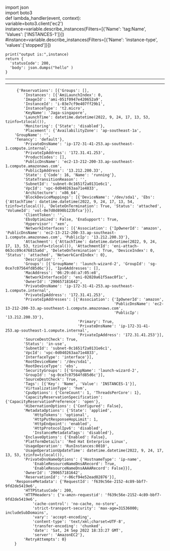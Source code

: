  import json  
import boto3  
def lambda_handler(event, context):  
    variable=boto3.client('ec2')  
    instance=variable.describe_instances(Filters=[{'Name': 'tag:Name', 'Values': ['INSTANCES-1']}])  
    #instance=variable.describe_instances(Filters=[{'Name': 'instance-type', 'values':['stopped']}])  
    
    print("output is:",instance)  
    return {  
      'statusCode': 200,  
      'body': json.dumps("hello" )  
    }
 
 -------------------------------------------------------------------------------------------------------------------------------------------------------------
 --------------------------------------------------------------------------------------------------------------------------------------------------------------
 
 
         {'Reservations': [{'Groups': [],
            'Instances': [{'AmiLaunchIndex': 0,
            'ImageId': 'ami-051f0947e420652a9',
            'InstanceId': 'i-03e7cf9e407ff29b1',
            'InstanceType': 't2.micro',
            'KeyName': 'Jaga-singapore',
            'LaunchTime': datetime.datetime(2022, 9, 24, 17, 13, 53, tzinfo=tzlocal()),
            'Monitoring': {'State': 'disabled'},
            'Placement': {'AvailabilityZone': 'ap-southeast-1a',
        'GroupName': '',
        'Tenancy': 'default'},
            'PrivateDnsName': 'ip-172-31-41-253.ap-southeast-1.compute.internal',
            'PrivateIpAddress': '172.31.41.253',
            'ProductCodes': [],
            'PublicDnsName': 'ec2-13-212-200-33.ap-southeast-1.compute.amazonaws.com',
            'PublicIpAddress': '13.212.200.33',
            'State': {'Code': 16, 'Name': 'running'},
            'StateTransitionReason': '',
            'SubnetId': 'subnet-0c1651f2a0131e6c1',
            'VpcId': 'vpc-0d040263aa71e4833',
            'Architecture': 'x86_64',
            'BlockDeviceMappings': [{'DeviceName': '/dev/sda1', 'Ebs': {'AttachTime': datetime.datetime(2022, 9, 24, 17, 13, 54, tzinfo=tzlocal()), 'DeleteOnTermination': True, 'Status': 'attached', 'VolumeId': 'vol-0e7d0d890b123bfca'}}],
            'ClientToken': '',
            'EbsOptimized': False, 'EnaSupport': True,
            'Hypervisor': 'xen',
            'NetworkInterfaces': [{'Association': {'IpOwnerId': 'amazon', 'PublicDnsName': 'ec2-13-212-200-33.ap-southeast-1.compute.amazonaws.com', 'PublicIp': '13.212.200.33'},
            'Attachment': {'AttachTime': datetime.datetime(2022, 9, 24, 17, 13, 53, tzinfo=tzlocal()), 'AttachmentId': 'eni-attach-063cc09c476815a6d', 'DeleteOnTermination': True, 'DeviceIndex': 0, 'Status': 'attached', 'NetworkCardIndex': 0},
            'Description': '',
            'Groups': [{'GroupName': 'launch-wizard-2', 'GroupId': 'sg-0ce7c07564fd85d6c'}], 'Ipv6Addresses': [],
            'MacAddress': '06:29:dd:a7:05:e8',
            'NetworkInterfaceId': 'eni-02020a61f5aac0f1c',
            'OwnerId': '290657181642',
            'PrivateDnsName': 'ip-172-31-41-253.ap-southeast-1.compute.internal',
            'PrivateIpAddress': '172.31.41.253',
            'PrivateIpAddresses': [{'Association': {'IpOwnerId': 'amazon',
                                                    'PublicDnsName': 'ec2-13-212-200-33.ap-southeast-1.compute.amazonaws.com',
                                                    'PublicIp': '13.212.200.33'},
                                    'Primary': True,
                                    'PrivateDnsName': 'ip-172-31-41-253.ap-southeast-1.compute.internal',
                                    'PrivateIpAddress': '172.31.41.253'}],
            'SourceDestCheck': True,
            'Status': 'in-use',
            'SubnetId': 'subnet-0c1651f2a0131e6c1',
            'VpcId': 'vpc-0d040263aa71e4833',
            'InterfaceType': 'interface'}],
            'RootDeviceName': '/dev/sda1',
            'RootDeviceType': 'ebs',
            'SecurityGroups': [{'GroupName': 'launch-wizard-2',
            'GroupId': 'sg-0ce7c07564fd85d6c'}],
            'SourceDestCheck': True,
            'Tags': [{'Key': 'Name', 'Value': 'INSTANCES-1'}],
            'VirtualizationType': 'hvm',
            'CpuOptions': {'CoreCount': 1, 'ThreadsPerCore': 1},
            'CapacityReservationSpecification': {'CapacityReservationPreference': 'open'},
            'HibernationOptions': {'Configured': False},
            'MetadataOptions': {'State': 'applied',
                'HttpTokens': 'optional',
                'HttpPutResponseHopLimit': 1,
                'HttpEndpoint': 'enabled',
                'HttpProtocolIpv6': 'disabled',
                'InstanceMetadataTags': 'disabled'},
            'EnclaveOptions': {'Enabled': False},
            'PlatformDetails': 'Red Hat Enterprise Linux',
            'UsageOperation': 'RunInstances:0010',
            'UsageOperationUpdateTime': datetime.datetime(2022, 9, 24, 17, 13, 53, tzinfo=tzlocal()),
            'PrivateDnsNameOptions': {'HostnameType': 'ip-name',
                'EnableResourceNameDnsARecord': True,
                'EnableResourceNameDnsAAAARecord': False}}],
            'OwnerId': '290657181642',
            'ReservationId': 'r-06cf94e52ead02876'}],
        'ResponseMetadata': {'RequestId': 'f639c56e-2152-4c89-bbf7-9fd2de5419e6',
            'HTTPStatusCode': 200,
            'HTTPHeaders': {'x-amzn-requestid': 'f639c56e-2152-4c89-bbf7-9fd2de5419e6',
                'cache-control': 'no-cache, no-store',
                'strict-transport-security': 'max-age=31536000; includeSubDomains',
                'vary': 'accept-encoding',
                'content-type': 'text/xml;charset=UTF-8',
                'transfer-encoding': 'chunked',
                'date': 'Sat, 24 Sep 2022 18:33:27 GMT',
                'server': 'AmazonEC2'},
            'RetryAttempts': 0}
        }
